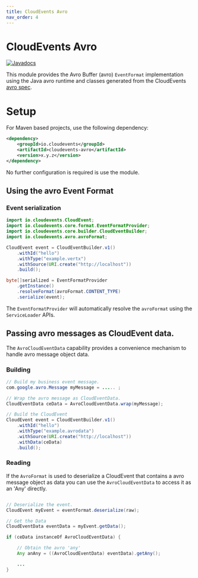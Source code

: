 ```yaml
---
title: CloudEvents Avro
nav_order: 4
---
```


# CloudEvents Avro

[![Javadocs](http://www.javadoc.io/badge/io.cloudevents/cloudevents-avro.svg?color=green)](http://www.javadoc.io/doc/io.cloudevents/cloudevents-avro)

This module provides the Avro Buffer (avro) `EventFormat` implementation using the Java
avro runtime and classes generated from the CloudEvents
[avro spec](https://github.com/cloudevents/spec/blob/v1.0.1/spec.avro).

# Setup
For Maven based projects, use the following dependency:

```xml
<dependency>
    <groupId>io.cloudevents</groupId>
    <artifactId>cloudevents-avro</artifactId>
    <version>x.y.z</version>
</dependency>
```

No further configuration is required is use the module.

## Using the avro Event Format

### Event serialization

```java
import io.cloudevents.CloudEvent;
import io.cloudevents.core.format.EventFormatProvider;
import io.cloudevents.core.builder.CloudEventBuilder;
import io.cloudevents.avro.avroFormat;

CloudEvent event = CloudEventBuilder.v1()
    .withId("hello")
    .withType("example.vertx")
    .withSource(URI.create("http://localhost"))
    .build();

byte[]serialized = EventFormatProvider
    .getInstance()
    .resolveFormat(avroFormat.CONTENT_TYPE)
    .serialize(event);
```

The `EventFormatProvider` will automatically resolve the `avroFormat` using the
`ServiceLoader` APIs.

## Passing avro messages as CloudEvent data.

The `AvroCloudEventData` capability provides a convenience mechanism to handle avro message object data.

### Building

```java
// Build my business event message.
com.google.avro.Message myMessage = ..... ;

// Wrap the avro message as CloudEventData.
CloudEventData ceData = AvroCloudEventData.wrap(myMessage);

// Build the CloudEvent
CloudEvent event = CloudEventBuilder.v1()
    .withId("hello")
    .withType("example.avrodata")
    .withSource(URI.create("http://localhost"))
    .withData(ceData)
    .build();
```

### Reading

If the `AvroFormat` is used to deserialize a CloudEvent that contains a avro message object as data you can use
the `AvroCloudEventData` to access it as an 'Any' directly.

```java

// Deserialize the event.
CloudEvent myEvent = eventFormat.deserialize(raw);

// Get the Data
CloudEventData eventData = myEvent.getData();

if (ceData instanceOf AvroCloudEventData) {

    // Obtain the avro 'any'
    Any anAny = ((AvroCloudEventData) eventData).getAny();

    ...
}

```

